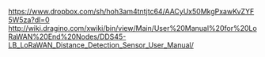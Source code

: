https://www.dropbox.com/sh/hoh3am4tntjtc64/AACyUx50MkgPxawKvZYF5W5za?dl=0
http://wiki.dragino.com/xwiki/bin/view/Main/User%20Manual%20for%20LoRaWAN%20End%20Nodes/DDS45-LB_LoRaWAN_Distance_Detection_Sensor_User_Manual/

